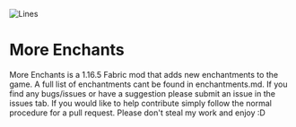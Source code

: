 ![Lines](https://img.shields.io/tokei/lines/github/jaydevelopsshit/more-enchants)

# More Enchants
More Enchants is a 1.16.5 Fabric mod that adds new enchantments to the game. A full list of enchantments cant be found in enchantments.md. If you find any bugs/issues or have a suggestion please submit an issue in the issues tab. If you would like to help contribute simply follow the normal procedure for a pull request. Please don't steal my work and enjoy :D
